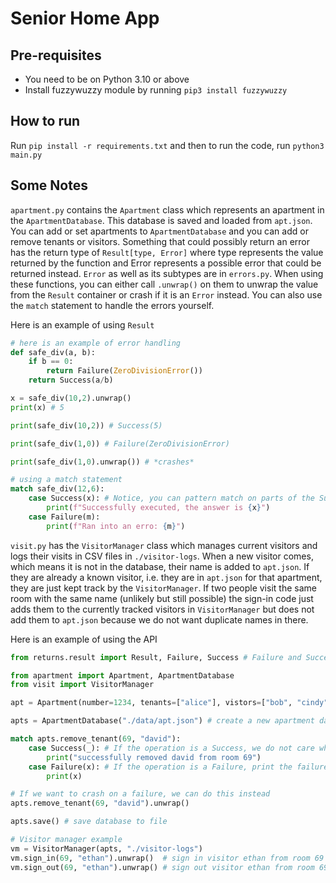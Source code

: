 # Senior Home App

## Pre-requisites
- You need to be on Python 3.10 or above
- Install fuzzywuzzy module by running `pip3 install fuzzywuzzy`

## How to run
Run `pip install -r requirements.txt` and then to run the code, run `python3 main.py`

## Some Notes
`apartment.py` contains the `Apartment` class which represents an apartment in the `ApartmentDatabase`. This database is saved and loaded from `apt.json`. You can add or set apartments to `ApartmentDatabase` and you can add or remove tenants or visitors. Something that could possibly return an error has the return type of `Result[type, Error]` where type represents the value returned by the function and Error represents a possible error that could be returned instead. `Error` as well as its subtypes are in `errors.py`. When using these functions, you can either call `.unwrap()` on them to unwrap the value from the `Result` container or crash if it is an `Error` instead. You can also use the `match` statement to handle the errors yourself. 

Here is an example of using `Result`
```python
# here is an example of error handling
def safe_div(a, b):
    if b == 0:
        return Failure(ZeroDivisionError())
    return Success(a/b)

x = safe_div(10,2).unwrap()
print(x) # 5

print(safe_div(10,2)) # Success(5)

print(safe_div(1,0)) # Failure(ZeroDivisionError)

print(safe_div(1,0).unwrap()) # *crashes*

# using a match statement
match safe_div(12,6):
    case Success(x): # Notice, you can pattern match on parts of the Success and Failure containers
        print(f"Successfully executed, the answer is {x}")
    case Failure(m):
        print(f"Ran into an erro: {m}")
```

`visit.py` has the `VisitorManager` class which manages current visitors and logs their visits in CSV files in `./visitor-logs`. When a new visitor comes, which means it is not in the database, their name is added to `apt.json`. If they are already a known visitor, i.e. they are in `apt.json` for that apartment, they are just kept track by the `VisitorManager`. If two people visit the same room with the same name (unlikely but still possible) the sign-in code just adds them to the currently tracked visitors in `VisitorManager` but does not add them to `apt.json` because we do not want duplicate names in there.

Here is an example of using the API
```python
from returns.result import Result, Failure, Success # Failure and Success are different variants for Result

from apartment import Apartment, ApartmentDatabase
from visit import VisitorManager

apt = Apartment(number=1234, tenants=["alice"], vistors=["bob", "cindy"]) # create a new apartment

apts = ApartmentDatabase("./data/apt.json") # create a new apartment database

match apts.remove_tenant(69, "david"):
    case Success(_): # If the operation is a Success, we do not care what is inside Success
        print("successfully removed david from room 69")
    case Failure(x): # If the operation is a Failure, print the failure
        print(x)

# If we want to crash on a failure, we can do this instead
apts.remove_tenant(69, "david").unwrap()

apts.save() # save database to file

# Visitor manager example
vm = VisitorManager(apts, "./visitor-logs")
vm.sign_in(69, "ethan").unwrap()  # sign in visitor ethan from room 69
vm.sign_out(69, "ethan").unwrap() # sign out visitor ethan from room 69
```
